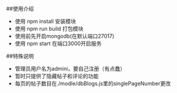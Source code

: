 ##使用介绍

* 使用  npm install 安装模块
* 使用  npm run build 打包模块
* 使用前先开启mongodb(在默认端口27017)
* 使用  npm start 在端口3000开启服务

##特殊说明

* 管理员用户名为admini，要自己注册（有点蠢）
* 暂时只提供了隐藏帖子和评论的功能
* 每页的帖子数目在./modle/dbBlogs.js里的singlePageNumber更改
